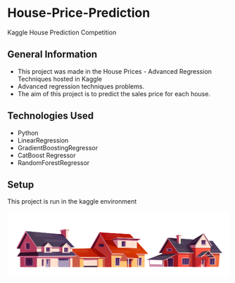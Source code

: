 # House-Price-Prediction
Kaggle House Prediction Competition

## General Information
- This project was made in the House Prices - Advanced Regression Techniques hosted in Kaggle
- Advanced regression techniques problems.
- The aim of this project is to predict the sales price for each house.

## Technologies Used
- Python 
- LinearRegression
- GradientBoostingRegressor
- CatBoost Regressor
- RandomForestRegressor


## Setup
This project is run in the kaggle environment


<img src="Img/2205_w015_n001_854a_p30_854.jpg" alt="Alt text" title="House Prediction Notebook">
